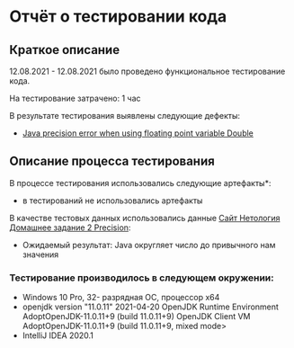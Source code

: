 # Отчёт о тестировании кода 
## Краткое описание
12.08.2021 - 12.08.2021 было проведено функциональное тестирование кода.

На тестирование затрачено: 1 час

В результате тестирования выявлены следующие дефекты:

* [Java precision error when using floating point variable Double](https://github.com/Anvar102rus/Java-Precision/issues/1#issue-969230675)

## Описание процесса тестирования
В процессе тестирования использовались следующие артефакты*:

* в тестирований не использовались артефакты

В качестве тестовых данных использовались данные [Сайт Нетология Домашнее задание 2 Precision](https://github.com/netology-code/javaqa-homeworks/tree/master/programming):

 * Ожидаемый результат: Java округляет число до привычного нам значения

### Тестирование производилось в следующем окружении:

* Windows 10 Pro, 32- разрядная ОС, процессор х64
* openjdk version "11.0.11" 2021-04-20 OpenJDK Runtime Environment AdoptOpenJDK-11.0.11+9 (build 11.0.11+9) OpenJDK Client VM AdoptOpenJDK-11.0.11+9 (build 11.0.11+9, mixed mode>
* IntelliJ IDEA 2020.1